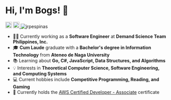 Hi, I'm Bogs! 👋
===
<!-- ![visitors](https://visitor-badge.glitch.me/badge?page_id=$jrpespinas) -->
<a href="https://www.linkedin.com/in/jrpespinas/" target="_blank"><img src="https://img.shields.io/badge/LinkedIn-0077B5?style=for-the-badge&logo=linkedin&logoColor=white" height=20></a>
<a href="mailto:jrpespinas@gmail.com?subject=Hi! Found you on Github!" rel="nofollow noreferrer"> <img src="https://img.shields.io/badge/Gmail-D14836?style=for-the-badge&logo=gmail&logoColor=white" height=20> </a> <img src="https://komarev.com/ghpvc/?username=jrpespinas" alt="jrpespinas" /> 

 
- 👨‍💻 Currently working as a **Software Engineer** at **Demand Science Team Philippines, Inc.**
- 🎓 **Cum Laude** graduate with a **Bachelor's degree in Information Technology** from **Ateneo de Naga University**
- 📚 Learning about **Go, C#, JavaScript, Data Structures, and Algorithms**
- 💡 Interests in **Theoretical Computer Science, Software Engineering, and Computing Systems**
- 💻 Current hobbies include **Competitive Programming, Reading, and Gaming**
- 📄 Currently holds the [AWS Certified Developer - Associate](https://www.credly.com/badges/00e18bea-b9ef-4a83-bf88-44a9f1886eab/linked_in) certificate
